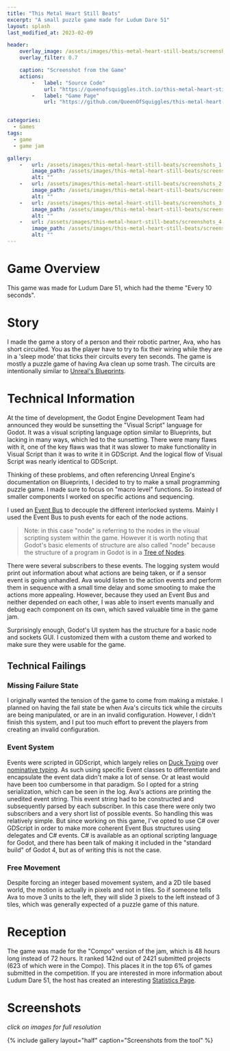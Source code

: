 ```yaml
---
title: "This Metal Heart Still Beats"
excerpt: "A small puzzle game made for Ludum Dare 51"
layout: splash
last_modified_at: 2023-02-09

header:
    overlay_image: /assets/images/this-metal-heart-still-beats/screenshots_1.png
    overlay_filter: 0.7

    caption: "Screenshot from the Game"
    actions:
        -   label: "Source Code"
            url: "https://queenofsquiggles.itch.io/this-metal-heart-still-beats" 
        -   label: "Game Page"
            url: "https://github.com/QueenOfSquiggles/this-metal-heart-still-beats" 


categories:
  - Games
tags:
  - game
  - game jam

gallery:
    -   url: /assets/images/this-metal-heart-still-beats/screenshots_1.png
        image_path: /assets/images/this-metal-heart-still-beats/screenshots_1.png
        alt: ""
    -   url: /assets/images/this-metal-heart-still-beats/screenshots_2.png
        image_path: /assets/images/this-metal-heart-still-beats/screenshots_2.png
        alt: ""
    -   url: /assets/images/this-metal-heart-still-beats/screenshots_3.png
        image_path: /assets/images/this-metal-heart-still-beats/screenshots_3.png
        alt: ""
    -   url: /assets/images/this-metal-heart-still-beats/screenshots_4.png
        image_path: /assets/images/this-metal-heart-still-beats/screenshots_4.png
        alt: ""
---
```


# Game Overview

This game was made for Ludum Dare 51, which had the theme "Every 10 seconds".

# Story

I made the game a story of a person and their robotic partner, Ava, who has short circuited. You as the player have to try to fix their wiring while they are in a 'sleep mode' that ticks their circuits every ten seconds. The game is mostly a puzzle game of having Ava clean up some trash. The circuits are intentionally similar to [Unreal's Blueprints](https://docs.unrealengine.com/5.1/en-US/blueprints-visual-scripting-in-unreal-engine/). 

# Technical Information

At the time of development, the Godot Engine Development Team had announced they would be sunsetting the "Visual Script" language for Godot. It was a visual scripting language option similar to Blueprints, but lacking in many ways, which led to the sunsetting. There were many flaws with it, one of the key flaws was that it was slower to make functionality in Visual Script than it was to write it in GDScript. And the logical flow of Visual Script was nearly identical to GDScript.

Thinking of these problems, and often referencing Unreal Engine's documentation on Blueprints, I decided to try to make a small programming puzzle game. I made sure to focus on "macro level" functions. So instead of smaller components I worked on specific actions and sequencing.

I used an [Event Bus](https://dzone.com/articles/design-patterns-event-bus) to decouple the different interlocked systems. Mainly I used the Event Bus to push events for each of the node actions.

> Note: in this case "node" is referring to the nodes in the visual scripting system within the game. However it is worth noting that Godot's basic elements of structure are also called "node" because the structure of a program in Godot is in a [Tree of Nodes](https://docs.godotengine.org/en/stable/tutorials/scripting/scene_tree.html).

There were several subscribers to these events. The logging system would print out information about what actions are being taken, or if a sensor event is going unhandled. Ava would listen to the action events and perform them in sequence with a small time delay and some smooting to make the actions more appealing. However, because they used an Event Bus and neither depended on each other, I was able to insert events manually and debug each component on its own, which saved valuable time in the game jam.

Surprisingly enough, Godot's UI system has the structure for a basic node and sockets GUI. I customized them with a custom theme and worked to make sure they were usable for the game.

## Technical Failings

### Missing Failure State

I originally wanted the tension of the game to come from making a mistake. I planned on having the fail state be when Ava's circuits tick while the circuits are being manipulated, or are in an invalid configuration. However, I didn't finish this system, and I put too much effort to prevent the players from creating an invalid configuration.

### Event System

Events were scripted in GDScript, which largely relies on [Duck Typing](https://en.wikipedia.org/wiki/Duck_typing) over [nominative typing](https://en.wikipedia.org/wiki/Nominal_type_system). As such using specific Event classes to differentiate and encapsulate the event data didn't make a lot of sense. Or at least would have been too cumbersome in that paradigm. So I opted for a string serialization, which can be seen in the log. Ava's actions are printing the unedited event string. This event string had to be constructed and subsequently parsed by each subscriber. In this case there were only two subscribers and a very short list of possible events. So handling this was relatively simple. But since working on this game, I've opted to use C# over GDScript in order to make more coherent Event Bus structures using delegates and C# events. C# is available as an optional scripting language for Godot, and there has been talk of making it included in the "standard build" of Godot 4, but as of writing this is not the case.

### Free Movement

Despite forcing an integer based movement system, and a 2D tile based world, the motion is actually in pixels and not in tiles. So if someone tells Ava to move 3 units to the left, they will slide 3 pixels to the left instead of 3 tiles, which was generally expected of a puzzle game of this nature. 

# Reception

The game was made for the "Compo" version of the jam, which is 48 hours long instead of 72 hours. It ranked 142nd out of 2421 submitted projects (623 of which were in the Compo). This places it in the top 6% of games submitted in the competition. If you are interested in more information about Ludum Dare 51, the host has created an interesting [Statistics Page](https://ldjam.com/events/ludum-dare/51/stats).

# Screenshots

*click on images for full resolution*

{% include gallery layout="half" caption="Screenshots from the tool" %}